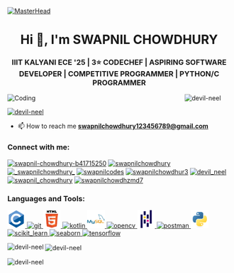 [![MasterHead](https://pbs.twimg.com/media/Fivwgv9X0AYM303?format=jpg&name=4096x4096)](https://rishavchanda.io)
<h1 align="center">Hi 👋, I'm SWAPNIL CHOWDHURY</h1>
<h3 align="center">IIIT KALYANI ECE '25 | 3⭐ CODECHEF | ASPIRING SOFTWARE DEVELOPER | COMPETITIVE PROGRAMMER | PYTHON/C PROGRAMMER</h3>
<img align="left" alt="Coding" width="400" src="https://images.squarespace-cdn.com/content/v1/5769fc401b631bab1addb2ab/1541580611624-TE64QGKRJG8SWAIUS7NS/coding-freak.gif">


<p align="left"> <img src="https://komarev.com/ghpvc/?username=devil-neel&label=Profile%20views&color=0e75b6&style=flat" alt="devil-neel" /> </p>

<p align="left"> <a href="https://github.com/ryo-ma/github-profile-trophy"><img src="https://github-profile-trophy.vercel.app/?username=devil-neel" alt="devil-neel" /></a> </p>

- 📫 How to reach me **swapnilchowdhury123456789@gmail.com**

<h3 align="left">Connect with me:</h3>
<p align="left">
<a href="https://linkedin.com/in/swapnil-chowdhury-b41715250" target="blank"><img align="center" src="https://raw.githubusercontent.com/rahuldkjain/github-profile-readme-generator/master/src/images/icons/Social/linked-in-alt.svg" alt="swapnil-chowdhury-b41715250" height="30" width="40" /></a>
<a href="https://kaggle.com/swapnilchowdhury" target="blank"><img align="center" src="https://raw.githubusercontent.com/rahuldkjain/github-profile-readme-generator/master/src/images/icons/Social/kaggle.svg" alt="swapnilchowdhury" height="30" width="40" /></a>
<a href="https://instagram.com/_swapnilchowdhury_" target="blank"><img align="center" src="https://raw.githubusercontent.com/rahuldkjain/github-profile-readme-generator/master/src/images/icons/Social/instagram.svg" alt="_swapnilchowdhury_" height="30" width="40" /></a>
<a href="https://www.codechef.com/users/swapnilcodes" target="blank"><img align="center" src="https://cdn.jsdelivr.net/npm/simple-icons@3.1.0/icons/codechef.svg" alt="swapnilcodes" height="30" width="40" /></a>
<a href="https://www.hackerrank.com/swapnilchowdhur3" target="blank"><img align="center" src="https://raw.githubusercontent.com/rahuldkjain/github-profile-readme-generator/master/src/images/icons/Social/hackerrank.svg" alt="swapnilchowdhur3" height="30" width="40" /></a>
<a href="https://codeforces.com/profile/devil_neel" target="blank"><img align="center" src="https://raw.githubusercontent.com/rahuldkjain/github-profile-readme-generator/master/src/images/icons/Social/codeforces.svg" alt="devil_neel" height="30" width="40" /></a>
<a href="https://www.leetcode.com/swapnil_chowdhury" target="blank"><img align="center" src="https://raw.githubusercontent.com/rahuldkjain/github-profile-readme-generator/master/src/images/icons/Social/leet-code.svg" alt="swapnil_chowdhury" height="30" width="40" /></a>
<a href="https://auth.geeksforgeeks.org/user/swapnilchowdhzmd7" target="blank"><img align="center" src="https://raw.githubusercontent.com/rahuldkjain/github-profile-readme-generator/master/src/images/icons/Social/geeks-for-geeks.svg" alt="swapnilchowdhzmd7" height="30" width="40" /></a>
</p>

<h3 align="left">Languages and Tools:</h3>
<p align="left"> <a href="https://www.cprogramming.com/" target="_blank" rel="noreferrer"> <img src="https://raw.githubusercontent.com/devicons/devicon/master/icons/c/c-original.svg" alt="c" width="40" height="40"/> </a> <a href="https://git-scm.com/" target="_blank" rel="noreferrer"> <img src="https://www.vectorlogo.zone/logos/git-scm/git-scm-icon.svg" alt="git" width="40" height="40"/> </a> <a href="https://www.w3.org/html/" target="_blank" rel="noreferrer"> <img src="https://raw.githubusercontent.com/devicons/devicon/master/icons/html5/html5-original-wordmark.svg" alt="html5" width="40" height="40"/> </a> <a href="https://kotlinlang.org" target="_blank" rel="noreferrer"> <img src="https://www.vectorlogo.zone/logos/kotlinlang/kotlinlang-icon.svg" alt="kotlin" width="40" height="40"/> </a> <a href="https://www.mysql.com/" target="_blank" rel="noreferrer"> <img src="https://raw.githubusercontent.com/devicons/devicon/master/icons/mysql/mysql-original-wordmark.svg" alt="mysql" width="40" height="40"/> </a> <a href="https://opencv.org/" target="_blank" rel="noreferrer"> <img src="https://www.vectorlogo.zone/logos/opencv/opencv-icon.svg" alt="opencv" width="40" height="40"/> </a> <a href="https://pandas.pydata.org/" target="_blank" rel="noreferrer"> <img src="https://raw.githubusercontent.com/devicons/devicon/2ae2a900d2f041da66e950e4d48052658d850630/icons/pandas/pandas-original.svg" alt="pandas" width="40" height="40"/> </a> <a href="https://postman.com" target="_blank" rel="noreferrer"> <img src="https://www.vectorlogo.zone/logos/getpostman/getpostman-icon.svg" alt="postman" width="40" height="40"/> </a> <a href="https://www.python.org" target="_blank" rel="noreferrer"> <img src="https://raw.githubusercontent.com/devicons/devicon/master/icons/python/python-original.svg" alt="python" width="40" height="40"/> </a> <a href="https://scikit-learn.org/" target="_blank" rel="noreferrer"> <img src="https://upload.wikimedia.org/wikipedia/commons/0/05/Scikit_learn_logo_small.svg" alt="scikit_learn" width="40" height="40"/> </a> <a href="https://seaborn.pydata.org/" target="_blank" rel="noreferrer"> <img src="https://seaborn.pydata.org/_images/logo-mark-lightbg.svg" alt="seaborn" width="40" height="40"/> </a> <a href="https://www.tensorflow.org" target="_blank" rel="noreferrer"> <img src="https://www.vectorlogo.zone/logos/tensorflow/tensorflow-icon.svg" alt="tensorflow" width="40" height="40"/> </a> </p>

<p><img align="left" src="https://github-readme-stats.vercel.app/api/top-langs?username=devil-neel&show_icons=true&locale=en&layout=compact" alt="devil-neel" /></p>

<p>&nbsp;<img align="center" src="https://github-readme-stats.vercel.app/api?username=devil-neel&show_icons=true&locale=en" alt="devil-neel" /></p>

<p><img align="center" src="https://github-readme-streak-stats.herokuapp.com/?user=devil-neel&" alt="devil-neel" /></p>
